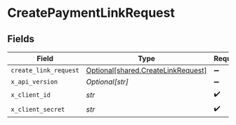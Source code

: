 # CreatePaymentLinkRequest


## Fields

| Field                                                                          | Type                                                                           | Required                                                                       | Description                                                                    |
| ------------------------------------------------------------------------------ | ------------------------------------------------------------------------------ | ------------------------------------------------------------------------------ | ------------------------------------------------------------------------------ |
| `create_link_request`                                                          | [Optional[shared.CreateLinkRequest]](../../models/shared/createlinkrequest.md) | :heavy_minus_sign:                                                             | N/A                                                                            |
| `x_api_version`                                                                | *Optional[str]*                                                                | :heavy_minus_sign:                                                             | N/A                                                                            |
| `x_client_id`                                                                  | *str*                                                                          | :heavy_check_mark:                                                             | N/A                                                                            |
| `x_client_secret`                                                              | *str*                                                                          | :heavy_check_mark:                                                             | N/A                                                                            |